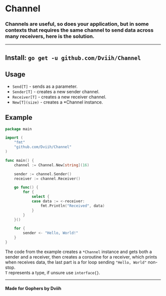 # Channel

### Channels are useful, so does your application, but in some contexts that requires the same channel to send data across many receivers, here is the solution.

---

## Install: `go get -u github.com/Dviih/Channel`

## Usage
- `Send[T]` - sends as a parameter.
- `Sender[T]` - creates a new sender channel.
- `Receiver[T]` - creates a new receiver channel.
- `New[T](size)` - creates a *Channel instance.

## Example
```go
package main

import (
	"fmt"
	"github.com/Dviih/Channel"
)

func main() {
	channel := Channel.New[string](16)

	sender := channel.Sender()
	receiver := channel.Receiver()

	go func() {
		for {
			select {
			case data := <-receiver:
				fmt.Println("Received", data)
			}
		}
	}()

	for {
		sender <- "Hello, World!"
	}
}
```
The code from the example creates a `*Channel` instance and gets both a sender and a receiver, then creates a coroutine for a receiver, which prints when receives data, the last part is a for loop sending `"Hello, World"` non-stop.<br>
`T` represents a type, if unsure use `interface{}`.

---
#### Made for Gophers by Dviih